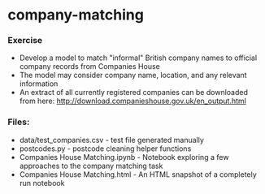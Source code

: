 # company-matching

### Exercise
- Develop a model to match "informal" British company names to official company records from Companies House
- The model may consider company name, location, and any relevant information
- An extract of all currently registered companies can be downloaded from here: http://download.companieshouse.gov.uk/en_output.html

### Files:
- data/test_companies.csv - test file generated manually
- postcodes.py - postcode cleaning helper functions
- Companies House Matching.ipynb - Notebook exploring a few approaches to the company matching task
- Companies House Matching.html - An HTML snapshot of a completely run notebook